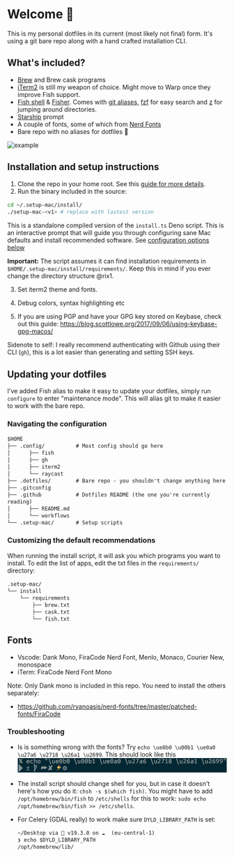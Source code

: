 # Welcome 👋

This is my personal dotfiles in its current (most likely not final) form. It's
using a git bare repo along with a hand crafted installation CLI.

## What's included?

- [Brew](https://brew.sh/) and Brew cask programs
- [iTerm2](https://iterm2.com/) is still my weapon of choice. Might move to Warp once they improve Fish support.
- [Fish shell](https://fishshell.com/) & [Fisher](https://github.com/jorgebucaran/fisher). Comes with [git aliases](https://github.com/jhillyerd/plugin-git), [fzf](https://github.com/PatrickF1/fzf.fish) for easy search and [z](https://github.com/jethrokuan/z) for jumping around directories.
- [Starship](https://starship.rs/) prompt
- A couple of fonts, some of which from [Nerd Fonts](https://www.nerdfonts.com/)
- Bare repo with no aliases for dotfiles 🎉


![example](https://user-images.githubusercontent.com/2470775/227767097-0907205d-33ee-4566-8a76-22621d1b985b.png)

## Installation and setup instructions

1. Clone the repo in your home root. See this [guide for more details](https://www.ackama.com/what-we-think/the-best-way-to-store-your-dotfiles-a-bare-git-repository-explained/).
2. Run the binary included in the source: 
  ```sh
  cd ~/.setup-mac/install/
  ./setup-mac-<v1> # replace with lastest version
  ```
   This is a standalone compiled version of the `install.ts` Deno script. This is an interactive prompt that will guide you through configuring sane Mac defaults and install recommended software. See [configuration options below](#customizing-the-default-recommendations) 
   
   **Important:** The script assumes it can find installation requirements in `$HOME/.setup-mac/install/requirements/`. Keep this in mind if you ever change the directory structure @rix1.

3. Set iterm2 theme and fonts.

4. Debug colors, syntax highlighting etc

5. If you are using PGP and have your GPG key stored on Keybase, check out this
   guide: https://blog.scottlowe.org/2017/09/06/using-keybase-gpg-macos/

Sidenote to self: I really recommend authenticating with Github using their CLI (`gh`), this is a lot easier than generating and setting SSH keys.

## Updating your dotfiles

I've added Fish alias to make it easy to update your dotfiles, simply run
`configure` to enter "maintenance mode". This will alias git to make it easier
to work with the bare repo.

### Navigating the configuration

```
$HOME
├── .config/          # Most config should go here
│      ├── fish
│      ├── gh
│      ├── iterm2
│      └── raycast
├── .dotfiles/        # Bare repo - you shouldn't change anything here
├── .gitconfig
├── .github           # Dotfiles README (the one you're currently reading)
│      ├── README.md
│      └── workflows
└── .setup-mac/       # Setup scripts

```


### Customizing the default recommendations

When running the install script, it will ask you which programs you want to install. To edit the list of apps, edit the txt files in the `requirements/` directory:
```
.setup-mac/
└── install
    └── requirements
        ├── brew.txt
        ├── cask.txt
        └── fish.txt

```



## Fonts

- Vscode: Dank Mono, FiraCode Nerd Font, Menlo, Monaco, Courier New, monospace
- iTerm: FiraCode Nerd Font Mono

Note: Only Dank mono is included in this repo. You need to install the others
separately:

- https://github.com/ryanoasis/nerd-fonts/tree/master/patched-fonts/FiraCode

### Troubleshooting

- Is is something wrong with the fonts? Try `echo \ue0b0 \u00b1 \ue0a0 \u27a6
\u2718 \u26a1 \u2699`. This should look like this ![Icons](../.setup-mac/characters.png)
- The install script should change shell for you, but in case it doesn't here's
  how you do it: `chsh -s $(which fish)`. You might have to add
  `/opt/homebrew/bin/fish` to `/etc/shells` for this to work: `sudo echo
/opt/homebrew/bin/fish >> /etc/shells`.

- For Celery (GDAL really) to work make sure `DYLD_LIBRARY_PATH` is set:
  ```
  ~/Desktop via  v19.3.0 on ☁️  (eu-central-1)
  ❯ echo $DYLD_LIBRARY_PATH
  /opt/homebrew/lib/
  ```
